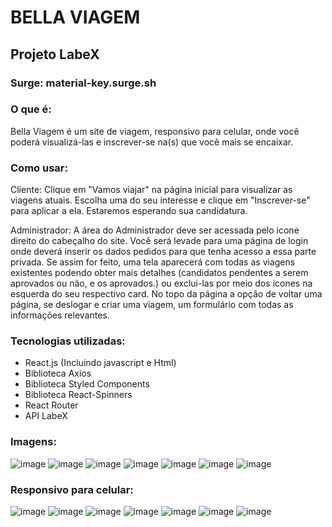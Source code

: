 # BELLA VIAGEM
## Projeto LabeX
### Surge: material-key.surge.sh

### O que é:
Bella Viagem é um site de viagem, responsivo para celular, onde você poderá visualizá-las e inscrever-se na(s) que você mais se encaixar.

### Como usar: 
Cliente: Clique em "Vamos viajar" na página inicial para visualizar as viagens atuais. Escolha uma do seu interesse e clique em "Inscrever-se" para aplicar a ela. Estaremos esperando sua candidatura.

Administrador: A área do Administrador deve ser acessada pelo icone direito do cabeçalho do site. Você será levade para uma página de login onde deverá inserir os dados pedidos para que tenha acesso a essa parte privada. Se assim for feito, uma tela aparecerá com todas as viagens existentes podendo obter mais detalhes (candidatos pendentes a serem aprovados ou não, e os aprovados.) ou exclui-las por meio dos icones na esquerda do seu respectivo card. No topo da página a opção de voltar uma página, se deslogar e criar uma viagem, um formulário com todas as informações relevantes.

### Tecnologias utilizadas:
* React.js (Incluindo javascript e Html)
* Biblioteca Axios
* Biblioteca Styled Components
* Biblioteca React-Spinners
* React Router
* API LabeX

### Imagens:
![image](https://media.discordapp.net/attachments/913923827623415859/919299943905235004/unknown.png?width=1025&height=464)
![image](https://media.discordapp.net/attachments/913923827623415859/919301103034707968/unknown.png?width=705&height=321)
![image](https://media.discordapp.net/attachments/913923827623415859/919301184928485466/unknown.png?width=705&height=319)
![image](https://media.discordapp.net/attachments/913923827623415859/919302223077470268/unknown.png?width=705&height=322)
![image](https://media.discordapp.net/attachments/913923827623415859/919301575455932517/unknown.png?width=705&height=320)
![image](https://media.discordapp.net/attachments/913923827623415859/919301694729379910/unknown.png?width=705&height=319)
![image](https://media.discordapp.net/attachments/913923827623415859/919301927391596624/unknown.png?width=705&height=319)

### Responsivo para celular: 

![image](https://media.discordapp.net/attachments/913923827623415859/919416205129965608/unknown.png?width=263&height=468)
![image](https://media.discordapp.net/attachments/913923827623415859/919416284632973322/unknown.png?width=260&height=468)
![image](https://media.discordapp.net/attachments/913923827623415859/919416386600701952/unknown.png?width=263&height=468)
![image](https://media.discordapp.net/attachments/913923827623415859/919416461066379314/unknown.png?width=261&height=468)
![image](https://media.discordapp.net/attachments/913923827623415859/919416651152248842/unknown.png?width=261&height=468)
![image](https://media.discordapp.net/attachments/913923827623415859/919419311301480508/unknown.png?width=261&height=468)
![image](https://media.discordapp.net/attachments/913923827623415859/919416723877289994/unknown.png?width=260&height=468)